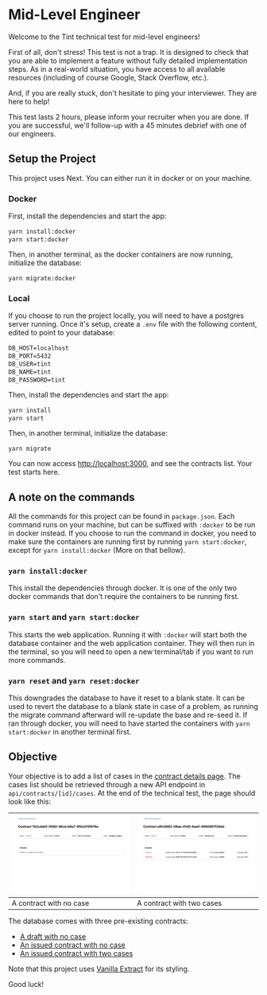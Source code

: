 # Mid-Level Engineer

Welcome to the Tint technical test for mid-level engineers!

First of all, don't stress! This test is not a trap. It is designed to check that you are able to implement a feature without fully detailed implementation steps. As in a real-world situation, you have access to all available resources (including of course Google, Stack Overflow, etc.).

And, if you are really stuck, don't hesitate to ping your interviewer. They are here to help!

This test lasts 2 hours, please inform your recruiter when you are done. If you are successful, we'll follow-up with a 45 minutes debrief with one of our engineers.

## Setup the Project

This project uses Next. You can either run it in docker or on your machine.

### Docker

First, install the dependencies and start the app:

```shell
yarn install:docker
yarn start:docker
```

Then, in another terminal, as the docker containers are now running, initialize the database:

```shell
yarn migrate:docker
```

### Local

If you choose to run the project locally, you will need to have a postgres server running. Once it's setup, create a `.env` file with the following content, edited to point to your database:

```shell
DB_HOST=localhost
DB_PORT=5432
DB_USER=tint
DB_NAME=tint
DB_PASSWORD=tint
```

Then, install the dependencies and start the app:

```shell
yarn install
yarn start
```

Then, in another terminal, initialize the database:

```shell
yarn migrate
```

You can now access [http://localhost:3000](http://localhost:3000), and see the contracts list. Your test starts here.

## A note on the commands

All the commands for this project can be found in `package.json`. Each command runs on your machine, but can be suffixed with `:docker` to be run in docker instead. If you choose to run the command in docker, you need to make sure the containers are running first by running `yarn start:docker`, except for `yarn install:docker` (More on that bellow).

### `yarn install:docker`

This install the dependencies through docker. It is one of the only two docker commands that don't require the containers to be running first.

### `yarn start` and `yarn start:docker`

This starts the web application.
Running it with `:docker` will start both the database container and the web application container. They will then run in the terminal, so you will need to open a new terminal/tab if you want to run more commands.

### `yarn reset` and `yarn reset:docker`

This downgrades the database to have it reset to a blank state. It can be used to revert the database to a blank state in case of a problem, as running the migrate command afterward will re-update the base and re-seed it. If ran through docker, you will need to have started the containers with `yarn start:docker` in another terminal first.

## Objective

Your objective is to add a list of cases in the [contract details page](http://localhost:3000/contract/e8fc8982-08ae-41d0-8ae0-4690967f26dd). The cases list should be retrieved through a new API endpoint in `api/contracts/[id]/cases`. At the end of the technical test, the page should look like this:

| ![A contract with no case](./readme/empty.png) | ![A contract with two cases](./readme/cases.png) |
| ---------------------------------------------- | ------------------------------------------------ |
| A contract with no case                        | A contract with two cases                        |

The database comes with three pre-existing contracts:

- [A draft with no case](http://localhost:3000/contract/4f9167af-95f4-4c46-b964-b2e54cc2906f)
- [An issued contract with no case](http://localhost:3000/contract/7b2cdab5-0580-48cd-b6e7-9fb2d15f676e)
- [An issued contract with two cases](http://localhost:3000/contract/4f9167af-95f4-4c46-b964-b2e54cc2906f)

Note that this project uses [Vanilla Extract](https://vanilla-extract.style/) for its styling.

Good luck!
